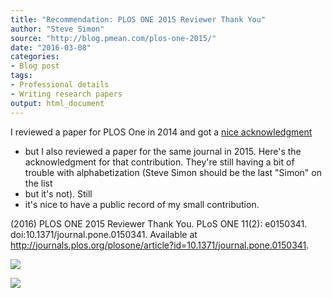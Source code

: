```yaml
---
title: "Recommendation: PLOS ONE 2015 Reviewer Thank You"
author: "Steve Simon"
source: "http://blog.pmean.com/plos-one-2015/"
date: "2016-03-08"
categories:
- Blog post
tags:
- Professional details
- Writing research papers
output: html_document
---
```


I reviewed a paper for PLOS One in 2014 and got a [nice
acknowledgment](../plos-one-reviewer/index.html)
- but I also reviewed a
paper for the same journal in 2015. Here's the acknowledgment for that
contribution. They're still having a bit of trouble with alphabetization
(Steve Simon should be the last "Simon" on the list
- but it's not).
Still
- it's nice to have a public record of my small
contribution.

<!---More--->

(2016) PLOS ONE 2015 Reviewer Thank You. PLoS ONE 11(2): e0150341.
doi:10.1371/journal.pone.0150341. Available at
<http://journals.plos.org/plosone/article?id=10.1371/journal.pone.0150341>.

![](http://www.pmean.com/images/images/16/plos-one-201501.png)



![](http://www.pmean.com/images/images/16/plos-one-201502.png)




